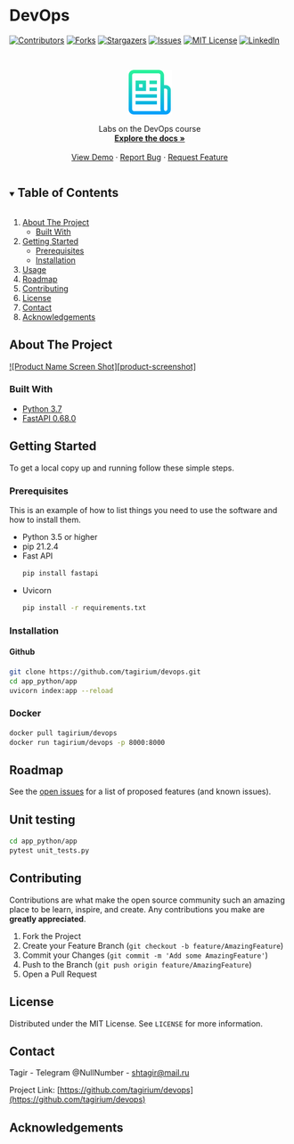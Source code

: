 # DevOps
[![Contributors][contributors-shield]][contributors-url]
[![Forks][forks-shield]][forks-url]
[![Stargazers][stars-shield]][stars-url]
[![Issues][issues-shield]][issues-url]
[![MIT License][license-shield]][license-url]
[![LinkedIn][linkedin-shield]][linkedin-url]



<!-- PROJECT LOGO -->
<br />
<p align="center">
  <a href="https://github.com/tagirium/devops">
    <img src="images/logo.png" alt="Logo" width="80" height="80">
  </a>

  <p align="center">
    Labs on the DevOps course
    <br />
    <a href="https://github.com/tagirium/devops"><strong>Explore the docs »</strong></a>
    <br />
    <br />
    <a href="https://github.com/tagirium/devops">View Demo</a>
    ·
    <a href="https://github.com/tagirium/devops/issues">Report Bug</a>
    ·
    <a href="https://github.com/tagirium/devops/issues">Request Feature</a>
  </p>




<!-- TABLE OF CONTENTS -->
<details open="open">
  <summary><h2 style="display: inline-block">Table of Contents</h2></summary>
  <ol>
    <li>
      <a href="#about-the-project">About The Project</a>
      <ul>
        <li><a href="#built-with">Built With</a></li>
      </ul>
    </li>
    <li>
      <a href="#getting-started">Getting Started</a>
      <ul>
        <li><a href="#prerequisites">Prerequisites</a></li>
        <li><a href="#installation">Installation</a></li>
      </ul>
    </li>
    <li><a href="#usage">Usage</a></li>
    <li><a href="#roadmap">Roadmap</a></li>
    <li><a href="#contributing">Contributing</a></li>
    <li><a href="#license">License</a></li>
    <li><a href="#contact">Contact</a></li>
    <li><a href="#acknowledgements">Acknowledgements</a></li>
  </ol>
</details>



<!-- ABOUT THE PROJECT -->
## About The Project

[![Product Name Screen Shot][product-screenshot]](https://example.com)


### Built With

* [Python 3.7](https://python.org)
* [FastAPI 0.68.0](https://fastapi.tiangolo.com/)



<!-- GETTING STARTED -->
## Getting Started

To get a local copy up and running follow these simple steps.

### Prerequisites

This is an example of how to list things you need to use the software and how to install them.
* Python 3.5 or higher
* pip 21.2.4
* Fast API
    ```sh
    pip install fastapi
    ```
* Uvicorn
    ```sh
    pip install -r requirements.txt
    ```

### Installation

#### Github
   ```sh
   git clone https://github.com/tagirium/devops.git
   cd app_python/app
   uvicorn index:app --reload 
   ```
### Docker
   ```sh
   docker pull tagirium/devops
   docker run tagirium/devops -p 8000:8000
   ```


<!-- ROADMAP -->
## Roadmap

See the [open issues](https://github.com/tagirium/devops/issues) for a list of proposed features (and known issues).


<!-- Unit testing -->
## Unit testing
   ```sh
   cd app_python/app
   pytest unit_tests.py
   ```


<!-- CONTRIBUTING -->
## Contributing

Contributions are what make the open source community such an amazing place to be learn, inspire, and create. Any contributions you make are **greatly appreciated**.

1. Fork the Project
2. Create your Feature Branch (`git checkout -b feature/AmazingFeature`)
3. Commit your Changes (`git commit -m 'Add some AmazingFeature'`)
4. Push to the Branch (`git push origin feature/AmazingFeature`)
5. Open a Pull Request



<!-- LICENSE -->
## License

Distributed under the MIT License. See `LICENSE` for more information.



<!-- CONTACT -->
## Contact

Tagir - Telegram @NullNumber - shtagir@mail.ru

Project Link: [https://github.com/tagirium/devops](https://github.com/tagirium/devops)



<!-- ACKNOWLEDGEMENTS -->
## Acknowledgements






<!-- MARKDOWN LINKS & IMAGES -->
<!-- https://www.markdownguide.org/basic-syntax/#reference-style-links -->
[contributors-shield]: https://img.shields.io/github/contributors/tagirium/repo.svg?style=for-the-badge
[contributors-url]: https://github.com/tagirium/devops/graphs/contributors
[forks-shield]: https://img.shields.io/github/forks/tagirium/repo.svg?style=for-the-badge
[forks-url]: https://github.com/tagirium/devops/network/members
[stars-shield]: https://img.shields.io/github/stars/tagirium/repo.svg?style=for-the-badge
[stars-url]: https://github.com/tagirium/devops/stargazers
[issues-shield]: https://img.shields.io/github/issues/tagirium/repo.svg?style=for-the-badge
[issues-url]: https://github.com/tagirium/devops/issues
[license-shield]: https://img.shields.io/github/license/tagirium/repo.svg?style=for-the-badge
[license-url]: https://github.com/tagirium/devops/blob/master/LICENSE.txt
[linkedin-shield]: https://img.shields.io/badge/-LinkedIn-black.svg?style=for-the-badge&logo=linkedin&colorB=555
[linkedin-url]: https://linkedin.com/in/tagirium
